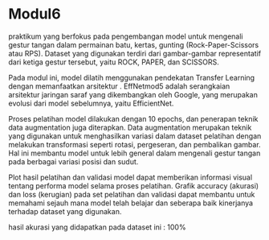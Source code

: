 # Modul6
praktikum yang berfokus pada pengembangan model untuk mengenali gestur tangan dalam permainan batu, kertas, gunting (Rock-Paper-Scissors atau RPS). Dataset yang digunakan terdiri dari gambar-gambar representatif dari ketiga gestur tersebut, yaitu ROCK, PAPER, dan SCISSORS.

Pada modul ini, model dilatih menggunakan pendekatan Transfer Learning dengan memanfaatkan arsitektur . EffNetmod5 adalah serangkaian arsitektur jaringan saraf yang dikembangkan oleh Google, yang merupakan evolusi dari model sebelumnya, yaitu EfficientNet.

Proses pelatihan model dilakukan dengan 10 epochs, dan penerapan teknik data augmentation juga diterapkan. Data augmentation merupakan teknik yang digunakan untuk menghasilkan variasi dalam dataset pelatihan dengan melakukan transformasi seperti rotasi, pergeseran, dan pembalikan gambar. Hal ini membantu model untuk lebih general dalam mengenali gestur tangan pada berbagai variasi posisi dan sudut.

Plot hasil pelatihan dan validasi model dapat memberikan informasi visual tentang performa model selama proses pelatihan. Grafik accuracy (akurasi) dan loss (kerugian) pada set pelatihan dan validasi dapat membantu untuk memahami sejauh mana model telah belajar dan seberapa baik kinerjanya terhadap dataset yang digunakan.

hasil akurasi yang didapatkan pada dataset ini : 100%
